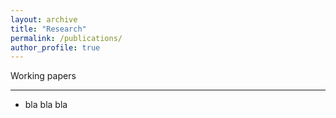 ```yaml
---
layout: archive
title: "Research"
permalink: /publications/
author_profile: true
---
```


Working papers

----

* bla bla bla
